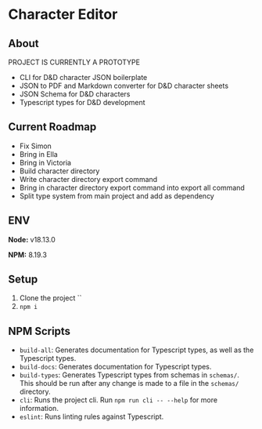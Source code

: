 # Character Editor

## About

PROJECT IS CURRENTLY A PROTOTYPE

- CLI for D&D character JSON boilerplate
- JSON to PDF and Markdown converter for D&D character sheets
- JSON Schema for D&D characters
- Typescript types for D&D development

## Current Roadmap

- Fix Simon
- Bring in Ella
- Bring in Victoria
- Build character directory
- Write character directory export command
- Bring in character directory export command into export all command
- Split type system from main project and add as dependency

## ENV

**Node:** v18.13.0

**NPM:** 8.19.3

## Setup

1. Clone the project ``
2. `npm i`

## NPM Scripts

- `build-all`: Generates documentation for Typescript types, as well as the Typescript types.
- `build-docs`: Generates documentation for Typescript types.
- `build-types`: Generates Typescript types from schemas in `schemas/`. This should be run after any change is made to a file in the `schemas/` directory.
- `cli`: Runs the project cli. Run `npm run cli -- --help` for more information.
- `eslint`: Runs linting rules against Typescript.